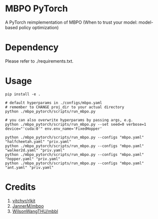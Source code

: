 # MBPO PyTorch
A PyTorch reimplementation of MBPO (When to trust your model: model-based policy optimization)

# Dependency

Please refer to ./requirements.txt.

# Usage

    pip install -e .

    # default hyperparams in ./configs/mbpo.yaml
    # remember to CHANGE proj_dir to your actual directory 
    python ./mbpo_pytorch/scripts/run_mbpo.py
    
    # you can also overwrite hyperparams by passing args, e.g.
    python ./mbpo_pytorch/scripts/run_mbpo.py --set seed=0 verbose=1 device="'cuda:0'" env.env_name='FixedHopper'

```
python ./mbpo_pytorch/scripts/run_mbpo.py --configs "mbpo.yaml" "halfcheetah.yaml" "priv.yaml"
python ./mbpo_pytorch/scripts/run_mbpo.py --configs "mbpo.yaml" "walker2d.yaml" "priv.yaml"
python ./mbpo_pytorch/scripts/run_mbpo.py --configs "mbpo.yaml" "hopper.yaml" "priv.yaml"
python ./mbpo_pytorch/scripts/run_mbpo.py --configs "mbpo.yaml" "ant.yaml" "priv.yaml"
```
  
# Credits
1. [vitchyr/rlkit](https://github.com/vitchyr/rlkit)
2. [JannerM/mbpo](https://github.com/JannerM/mbpo)
3. [WilsonWangTHU/mbbl](https://github.com/WilsonWangTHU/mbbl)